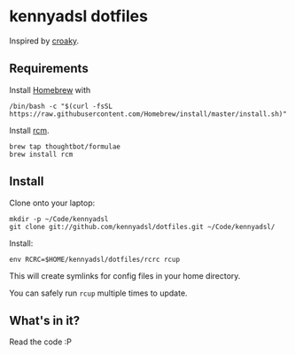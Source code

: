 kennyadsl dotfiles
===============

Inspired by [croaky](https://github.com/croaky/dotfiles).


Requirements
------------

Install [Homebrew](https://brew.sh/) with

    /bin/bash -c "$(curl -fsSL https://raw.githubusercontent.com/Homebrew/install/master/install.sh)"


Install [rcm](https://github.com/mike-burns/rcm).

    brew tap thoughtbot/formulae
    brew install rcm

Install
-------

Clone onto your laptop:

    mkdir -p ~/Code/kennyadsl
    git clone git://github.com/kennyadsl/dotfiles.git ~/Code/kennyadsl/

Install:

    env RCRC=$HOME/kennyadsl/dotfiles/rcrc rcup

This will create symlinks for config files in your home directory.

You can safely run `rcup` multiple times to update.

What's in it?
-------------

Read the code :P
